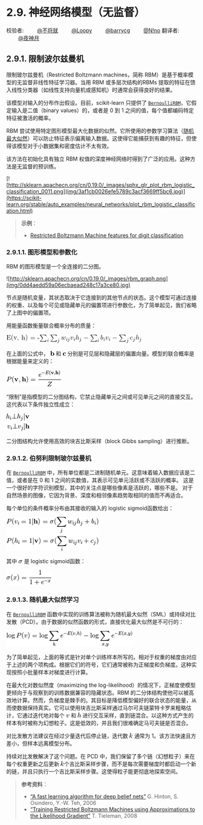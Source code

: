 # 2.9. 神经网络模型（无监督）

校验者:
        [@不将就](https://github.com/apachecn/scikit-learn-doc-zh)
        [@Loopy](https://github.com/loopyme)
        [@barrycg](https://github.com/barrycg)
        [@N!no](https://github.com/lovelybuggies)
翻译者:
        [@夜神月](https://github.com/apachecn/scikit-learn-doc-zh)

## 2.9.1. 限制波尔兹曼机

限制玻尔兹曼机（Restricted Boltzmann machines，简称 RBM）是基于概率模型的无监督非线性特征学习器。当用 RBM 或多层次结构的RBMs 提取的特征在馈入线性分类器（如线性支持向量机或感知机）时通常会获得良好的结果。

该模型对输入的分布作出假设。目前，scikit-learn 只提供了 [`BernoulliRBM`](https://scikit-learn.org/stable/modules/generated/sklearn.neural_network.BernoulliRBM.html#sklearn.neural_network.BernoulliRBM "sklearn.neural_network.BernoulliRBM")，它假定输入是二值（binary values）的，或者是 0 到 1 之间的值，每个值都编码特定特征被激活的概率。

RBM 尝试使用特定图形模型最大化数据的似然。它所使用的参数学习算法（[随机最大似然](#sml)）可以防止特征表示偏离输入数据。这使得它能捕获到有趣的特征，但使得该模型对于小数据集和密度估计不太有效。

该方法在初始化具有独立 RBM 权值的深度神经网络时得到了广泛的应用。这种方法是无监督的预训练。

[![http://sklearn.apachecn.org/cn/0.19.0/_images/sphx_glr_plot_rbm_logistic_classification_0011.png](img/3af1cb0026efe5789c3acf3669ff5bc6.jpg)](https://scikit-learn.org/stable/auto_examples/neural_networks/plot_rbm_logistic_classification.html)

> **示例**：
>
> *   [Restricted Boltzmann Machine features for digit classification](https://scikit-learn.org/stable/auto_examples/neural_networks/plot_rbm_logistic_classification.html#sphx-glr-auto-examples-neural-networks-plot-rbm-logistic-classification-py)

### 2.9.1.1. 图形模型和参数化

RBM 的图形模型是一个全连接的二分图。

![http://sklearn.apachecn.org/cn/0.19.0/_images/rbm_graph.png](img/0dd4aedd59a06ecbaead248c17a3ce80.jpg)

节点是随机变量，其状态取决于它连接到的其他节点的状态。这个模型可通过连接的权重、以及每个可见或隐藏单元的偏置项进行参数化，为了简单起见，我们省略了上图中的偏置项。

用能量函数衡量联合概率分布的质量：

![E(\mathbf{v}, \mathbf{h}) = -\sum_i \sum_j w_{ij}v_ih_j - \sum_i b_iv_i  - \sum_j c_jh_j](img/5959a6fe3c27570b7d474f26126eb628.png)


在上面的公式中， ![\mathbf{b}](img/4dee38783cbd4faef5d5639ce23a5c59.jpg) 和 ![\mathbf{c}](img/a4dd5119f3eeb13b99180aab64917975.jpg) 分别是可见层和隐藏层的偏置向量。模型的联合概率是根据能量来定义的：

![P(\mathbf{v}, \mathbf{h}) = \frac{e^{-E(\mathbf{v}, \mathbf{h})}}{Z}](img/224162d8cfff6c8ad85718be6b261b70.jpg)

“限制”是指模型的二分图结构，它禁止隐藏单元之间或可见单元之间的直接交互。 这代表以下条件独立性成立：


![h_i \bot h_j | \mathbf{v} \\v_i \bot v_j | \mathbf{h}](img/9521899a181a367c5873e61b9f7785ce.jpg)


二分图结构允许使用高效的块吉比斯采样（block Gibbs sampling）进行推断。

### 2.9.1.2. 伯努利限制玻尔兹曼机

在 [`BernoulliRBM`](https://scikit-learn.org/stable/modules/generated/sklearn.neural_network.BernoulliRBM.html#sklearn.neural_network.BernoulliRBM "sklearn.neural_network.BernoulliRBM") 中，所有单位都是二进制随机单元。这意味着输入数据应该是二值，或者是在 0 和 1 之间的实数值，其表示可见单元活跃或不活跃的概率。 这是一个很好的字符识别模型，其中的关注点是哪些像素是活跃的，哪些不是。 对于自然场景的图像，它因为背景、深度和相邻像素趋势取相同的值而不再适合。

每个单位的条件概率分布由其接收的输入的 logistic sigmoid函数给出：


![P(v_i=1|\mathbf{h}) = \sigma(\sum_j w_{ij}h_j + b_i) \\P(h_i=1|\mathbf{v}) = \sigma(\sum_i w_{ij}v_i + c_j)](img/e6811d3f6333e9490d602db8dc1e3d96.jpg)


其中 ![\sigma](img/8c4a5c99b21079b9fb1be49910ff96e3.jpg) 是 logistic sigmoid函数：

![\sigma(x) = \frac{1}{1 + e^{-x}}](img/f1c8c9b812ae1b6ec189eda900e47269.jpg)

### 2.9.1.3. 随机最大似然学习

在 [`BernoulliRBM`](https://scikit-learn.org/stable/modules/generated/sklearn.neural_network.BernoulliRBM.html#sklearn.neural_network.BernoulliRBM "sklearn.neural_network.BernoulliRBM") 函数中实现的训练算法被称为随机最大似然（SML）或持续对比发散（PCD）。由于数据的似然函数的形式，直接优化最大似然是不可行的：

![\log P(v) = \log \sum_h e^{-E(v, h)} - \log \sum_{x, y} e^{-E(x, y)}](img/1252aa7af065b0afd424b2ff01b4e2a5.jpg)

为了简单起见，上面的等式是针对单个训练样本所写的。相对于权重的梯度由对应于上述的两个项构成。根据它们的符号，它们通常被称为正梯度和负梯度。这种实现按照小批量样本对梯度进行计算。

在最大化对数似然度（maximizing the log-likelihood）的情况下，正梯度使模型更倾向于与观察到的训练数据兼容的隐藏状态。RBM 的二分体结构使他可以被高效地计算。然而，负梯度是棘手的。其目标是降低模型偏好的联合状态的能量，从而使数据保持真实。它可以使用块吉比斯采样通过马尔可夫链蒙特卡罗来粗略估计，它通过迭代地对每个 ![v](img/ce7fd91ddb116ab5d747de0316caf657.jpg) 和 ![h](img/c5f49595b56010ad04fce358940848e5.jpg) 进行交互采样，直到链混合。以这种方式产生的样本有时被称为幻想粒子。这是低效的，并且我们很难确定马可夫链是否混合。

对比发散方法建议在经过少量迭代后停止链，迭代数 ![k](img/f93871977da52a6d11045d57c3e18728.jpg) 通常为 1。该方法快速且方差小，但样本远离模型分布。

持续对比发散解决了这个问题。在 PCD 中，我们保留了多个链（幻想粒子）来在每个权重更新之后更新 ![k](img/f93871977da52a6d11045d57c3e18728.jpg)个吉比斯采样步骤，而不是每次需要梯度时都启动一个新的链，并且只执行一个吉比斯采样步骤。这使得粒子能更彻底地探索空间。

> **参考资料**：
>*   [“A fast learning algorithm for deep belief nets”](http://www.cs.toronto.edu/~hinton/absps/fastnc.pdf) G. Hinton, S. Osindero, Y.-W. Teh, 2006
>*   [“Training Restricted Boltzmann Machines using Approximations to the Likelihood Gradient”](http://www.cs.toronto.edu/~tijmen/pcd/pcd.pdf) T. Tieleman, 2008
